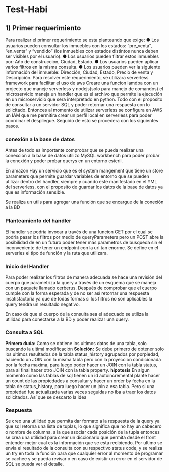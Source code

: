 # Test-Habi

## 1) Primer requerimiento
Para realizar el primer requerimiento se esta planteando que exige:
● Los usuarios pueden consultar los inmuebles con los estados: “pre_venta”, “en_venta” y “vendido” (los inmuebles con estados distintos nunca deben ser visibles por el usuario). 
● Los usuarios pueden filtrar estos inmuebles por: Año de construcción, Ciudad, Estado. 
● Los usuarios pueden aplicar varios filtros en la misma consulta. 
● Los usuarios pueden ver la siguiente información del inmueble: Dirección, Ciudad, Estado, Precio de venta y Descripción.
Para resolver este requerimiento, se utilizara serverless framework para facilitar el uso de aws
Creare una funcion lamdba con un projecto que maneje serverless y nodejs(solo para manejo de comandos)
el microservicio maneja un handler que es el archivo que permite la ejecución en un microservicio que sera interpretado en python. Todo con el proposito de consultar a un servidor SQL y poder retornar una respuesta con lo solicitado.
Entonces al momento de utilizar serverless se configura en AWS un IAM que me permitira crear un perfil
local en serverless para poder coordinar el despliegue. Seguido de esto se procedera con los siguientes pasos.

### conexión a la base de datos
Antes de todo es importante comprobar que se pueda realizar una conexción a la base de datos utilizo
MySQL workbench para poder probar la conexión y poder probar querys en un entorno esteril.

En amazon Hay un servicio que es el system mangement que tiene un store parameters que permite guardar 
variables de entorno que se pueden utilizar dentro del handler, siempre y cuando este manifestado en
el YML del serverless, con el proposito de guardar los datos de la base de datos ya que es información 
sensible. 

Se realiza un utils para agregar una función que se encargue de la conexión a la BD

### Planteamiento del handler
El handler se podria invocar a través de una funcion GET por el cual se podria pasar los filtros por medio de queryParameters pero un POST abre la posibilidad de en un futuro poder tener más parametros de busqueda sin el inconveniente de tener un endpoint con la url tan enorme. Se define en el serverles el tipo de función y la ruta que utilizara.

### Inicio del Handler
Para poder realizar los filtros de manera adecuada se hace una revisión del cuerpo que parametriza la query a través de un esquema que se maneja con un paquete llamado cerberus. Después de comprobar que el cuerpo cumple con la forma esperada y de no ser así retornar una respuesta insatisfactoria ya que de todas formas si los filtros no son aplicables la query tendra un resultado negativo.

En caso de que el cuerpo de la consulta sea el adecuado se utiliza la utilidad para conectarse a la BD y poder realizar una query.

### Consulta a SQL
**Primera duda:** Como se obtiene los ultimos datos de una tabla, solo buscando la ultimá modificación
**Solución:** Se debe primero de obtener solo los ultimos resultados de la tabla status_history agrupados por porpiedad, haciendo un JOIN con la misma tabla pero con la proyección condicionada por la fecha maxima, para luego poder hacer un JOIN con la tabla status, para al final hacer otro JOIN con la tabla property.
**hipotesis** En algun momento como las tablas de sql tienen un id autoincremental plante hacer un count de las propiedades a consultar y hacer un order by fecha en la tabla de status_history, para luego hacer un join a esa tabla. Pero si una propiedad fue actualizada varias veces seguidas no iba a traer los datos solicitados. Así que se descarto la idea

### Respuesta
Se creo una utilidad que permita dar formato a la respuesta de la query ya que sql retorna una lista de tuplas, lo que significa que no hay un cabecero o nombre de columna, a la que asociar cada posición de la tupla entonces se crea una utilidad para crear un diccionario que permita desde el front entender mejor cual es la información que se esta recibiendo. Por ultimo se envia el resultado de la consulta con su respectivo status code, y se realiza un try en toda la función para que cualquier error al momento de programar se cachee y se pueda revisar o en caso de existir un error en el servidor de SQL se pueda ver el detalle.

